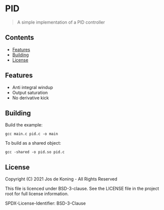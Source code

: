 # PID
> <p>A simple implementation of a PID controller


## Contents
- [Features](#features)
- [Building](#Building)
- [License](#License)


## Features
- Anti integral windup
- Output saturation
- No derivative kick

## Building
Build the example:

```shell
gcc main.c pid.c -o main
```

To build as a shared object:

```shell
gcc -shared -o pid.so pid.c
```

## License
Copyright (C) 2021 Jos de Koning - All Rights Reserved

This file is licenced under BSD-3-clause. See the LICENSE file in the project root for full license information.

SPDX-License-Identifier: BSD-3-Clause
